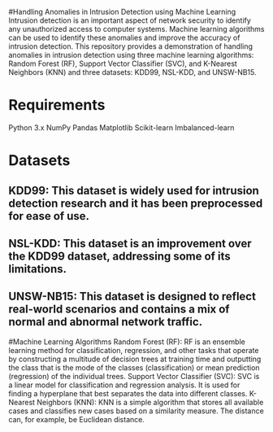 #Handling Anomalies in Intrusion Detection using Machine Learning
Intrusion detection is an important aspect of network security to identify any unauthorized access to computer systems. Machine learning algorithms can be used to identify these anomalies and improve the accuracy of intrusion detection. This repository provides a demonstration of handling anomalies in intrusion detection using three machine learning algorithms: Random Forest (RF), Support Vector Classifier (SVC), and K-Nearest Neighbors (KNN) and three datasets: KDD99, NSL-KDD, and UNSW-NB15.

# Requirements
Python 3.x
NumPy
Pandas
Matplotlib
Scikit-learn
Imbalanced-learn
# Datasets
## KDD99: This dataset is widely used for intrusion detection research and it has been preprocessed for ease of use.
## NSL-KDD: This dataset is an improvement over the KDD99 dataset, addressing some of its limitations.
## UNSW-NB15: This dataset is designed to reflect real-world scenarios and contains a mix of normal and abnormal network traffic.
#Machine Learning Algorithms
Random Forest (RF): RF is an ensemble learning method for classification, regression, and other tasks that operate by constructing a multitude of decision trees at training time and outputting the class that is the mode of the classes (classification) or mean prediction (regression) of the individual trees.
Support Vector Classifier (SVC): SVC is a linear model for classification and regression analysis. It is used for finding a hyperplane that best separates the data into different classes.
K-Nearest Neighbors (KNN): KNN is a simple algorithm that stores all available cases and classifies new cases based on a similarity measure. The distance can, for example, be Euclidean distance.
